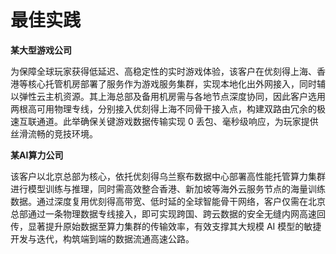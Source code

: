 # 最佳实践

**某大型游戏公司**

为保障全球玩家获得低延迟、高稳定性的实时游戏体验，该客户在优刻得上海、香港等核心托管机房部署了服务作为游戏服务集群，实现本地化出外网接入，同时辅以弹性云主机资源。其上海总部及备用机房需与各地节点深度协同，因此客户选用两根高可用物理专线，分别接入优刻得上海不同骨干接入点，构建双路由冗余的极速互联通道。此举确保关键游戏数据传输实现 0 丢包、毫秒级响应，为玩家提供丝滑流畅的竞技环境。

**某AI算力公司**

该客户以北京总部为核心，依托优刻得乌兰察布数据中心部署高性能托管算力集群进行模型训练与推理，同时需高效整合香港、新加坡等海外云服务节点的海量训练数据。通过深度复用优刻得高带宽、低时延的全球智能骨干网络，客户仅需在北京总部通过一条物理数据专线接入，即可实现跨国、跨云数据的安全无缝内网高速回传，显著提升原始数据至算力集群的传输效率，有效支撑其大规模 AI 模型的敏捷开发与迭代，构筑端到端的数据流通高速公路。

##  

